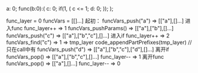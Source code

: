 a: 0;
func(b:0):(
  c: 0;
  if(1, (
    c <= 1;
    d: 0;
  ));
);

func_layer = 0
funcVars = [[]...]
起初：
funcVars_push("a") => [["a"],[]...]
进入func
func_layer++ => 1
funcVars_pushParams() => [["a"],["b"],[]...]
funcVars_push("c") => [["a"],["b","c"],[]...]
进入if
func_layer++ => 2
funcVars_find("c") => 1 => tmp_layer
code_appendPartPrefixes(tmp_layer) // 只在call中有
funcVars_push("d") => [["a"],["b","c"],["d"],[]...]
离开if
funcVars_pop() => [["a"],["b","c"],[]...]
func_layer-- => 1
离开func
funcVars_pop() => [["a"],[]...]
func_layer-- => 0




